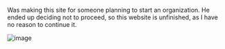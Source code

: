 Was making this site for someone planning to start an organization. He ended up deciding not to proceed, so this website is unfinished, as I have no reason to continue it.


![image](https://github.com/nthpyrodev/codekids/assets/112079617/3476ed45-c54e-4bba-a180-bb1443f121e8)

